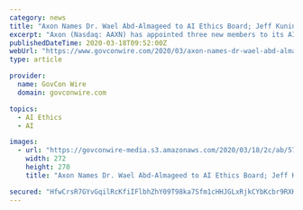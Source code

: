```yaml
---
category: news
title: "Axon Names Dr. Wael Abd-Almageed to AI Ethics Board; Jeff Kunins Quoted"
excerpt: "Axon (Nasdaq: AAXN) has appointed three new members to its AI Ethics Board, including Dr. Wael Abd-Almageed, the company announced on Tuesday. The board was established in April 2018 to guide the responsible development and use of AI-powered technologies being developed. \"Our new AI Ethics Board members bring a wealth of knowledge and ..."
publishedDateTime: 2020-03-18T09:52:00Z
webUrl: "https://www.govconwire.com/2020/03/axon-names-dr-wael-abd-almageed-to-ai-ethics-board-jeff-kunins-quoted/"
type: article

provider:
  name: GovCon Wire
  domain: govconwire.com

topics:
  - AI Ethics
  - AI

images:
  - url: "https://govconwire-media.s3.amazonaws.com/2020/03/18/2c/ab/57/f7/9d/73/eb/c4/servlet-9.filedownload"
    width: 272
    height: 270
    title: "Axon Names Dr. Wael Abd-Almageed to AI Ethics Board; Jeff Kunins Quoted"

secured: "HfwCrsR7GYvGqilRcKfiIFlbhZhY09T98ka7Sfm1cHHJGLxRjkCYbKcbr9RXHmzsAZw67R2RGMbLuITNoO1BKbn0FFj4Ky/nzWnl6TtY9ndU9E00HGvezr3LCBfCdvz+ObxG1X42JeiDDdHqgRWJ3SETIWl6oURUFrN5UEddrQfLVdOhZNzQujwMbBFURkymSIAujrxZljVcd3VzxsHF1aj+09uUWIKWJ6IHP82ipUZEJzuBbkX6aUECh0bX3l94IBR5MSzxrwb+oNF8rqRAQhvXudvLBBsyfg6WCiKOyPWN1Ys+LJh5kmhO/NAXrLh/SNM5/aQSBaTXcKkH6cUqGiRHI813nZFN/a7r1moZUauSHdvReoCe11wSp0ydzUuaCQZizCmBWy+IVXsxUiJdigv31+3jHwdORfR6/xuJz88+cN+pUaHlwx/Wo20NwexHNdW8uGnGMfCF8cznKnAbS3sJrjU2W94dezQ88xmyFZI=;IiN1rDom5hkxvyqJe7UmgA=="
---
```


